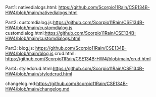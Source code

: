 Part1:
nativedialogs.html: https://github.com/Scorpio11Rain/CSE134B-HW4/blob/main/nativedialogs.html

Part2: 
customdialog.js:https://github.com/Scorpio11Rain/CSE134B-HW4/blob/main/customdialog.js
customdialog.html:https://github.com/Scorpio11Rain/CSE134B-HW4/blob/main/customdialogs.html

Part3:
blog.js: https://github.com/Scorpio11Rain/CSE134B-HW4/blob/main/blog.js
crud.html: https://github.com/Scorpio11Rain/CSE134B-HW4/blob/main/crud.html

Part4:
styledcrud.html:https://github.com/Scorpio11Rain/CSE134B-HW4/blob/main/styledcrud.html

changelog.md:https://github.com/Scorpio11Rain/CSE134B-HW4/blob/main/changelog.md
